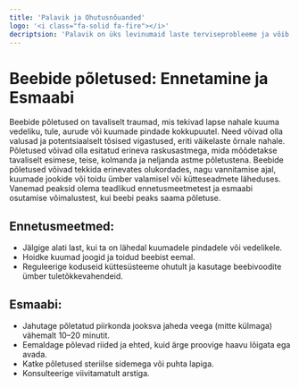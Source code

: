 ```yaml
---
title: 'Palavik ja Ohutusnõuanded'
logo: '<i class="fa-solid fa-fire"></i>'
decriptsion: 'Palavik on üks levinumaid laste terviseprobleeme ja võib olla murettekitav nii lastele kui ka vanematele. Siin on mõned ohutusnõuanded ja juhised, mida järgida, kui teie lapsel on palavik'
---
```



# Beebide põletused: Ennetamine ja Esmaabi

Beebide põletused on tavaliselt traumad, mis tekivad lapse nahale kuuma vedeliku, tule, aurude või kuumade pindade kokkupuutel. Need võivad olla valusad ja potentsiaalselt tõsised vigastused, eriti väikelaste õrnale nahale. Põletused võivad olla esitatud erineva raskusastmega, mida mõõdetakse tavaliselt esimese, teise, kolmanda ja neljanda astme põletustena. Beebide põletused võivad tekkida erinevates olukordades, nagu vannitamise ajal, kuumade jookide või toidu ümber valamisel või kütteseadmete läheduses. Vanemad peaksid olema teadlikud ennetusmeetmetest ja esmaabi osutamise võimalustest, kui beebi peaks saama põletuse.

## Ennetusmeetmed:

- Jälgige alati last, kui ta on lähedal kuumadele pindadele või vedelikele.
- Hoidke kuumad joogid ja toidud beebist eemal.
- Reguleerige koduseid küttesüsteeme ohutult ja kasutage beebivoodite ümber tuletõkkevahendeid.

## Esmaabi:

- Jahutage põletatud piirkonda jooksva jaheda veega (mitte külmaga) vähemalt 10–20 minutit.
- Eemaldage põlevad riided ja ehted, kuid ärge proovige haavu lõigata ega avada.
- Katke põletused steriilse sidemega või puhta lapiga.
- Konsulteerige viivitamatult arstiga.
